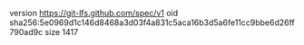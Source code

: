 version https://git-lfs.github.com/spec/v1
oid sha256:5e0969d1c146d8468a3d03f4a831c5aca16b3d5a6fe11cc9bbe6d26ff790ad9c
size 1417
